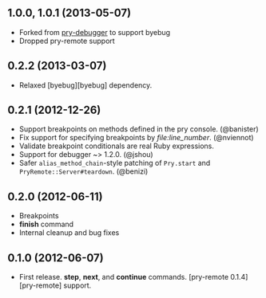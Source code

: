 ## 1.0.0, 1.0.1 (2013-05-07)

* Forked from [pry-debugger](https://github.com/nixme/pry-debugger) to support
  byebug
* Dropped pry-remote support

## 0.2.2 (2013-03-07)

* Relaxed [byebug][byebug] dependency.


## 0.2.1 (2012-12-26)

* Support breakpoints on methods defined in the pry console. (@banister)
* Fix support for specifying breakpoints by *file:line_number*. (@nviennot)
* Validate breakpoint conditionals are real Ruby expressions.
* Support for debugger ~> 1.2.0. (@jshou)
* Safer `alias_method_chain`-style patching of `Pry.start` and
  `PryRemote::Server#teardown`. (@benizi)


## 0.2.0 (2012-06-11)

* Breakpoints
* **finish** command
* Internal cleanup and bug fixes


## 0.1.0 (2012-06-07)

* First release. **step**, **next**, and **continue** commands.
  [pry-remote 0.1.4][pry-remote] support.
